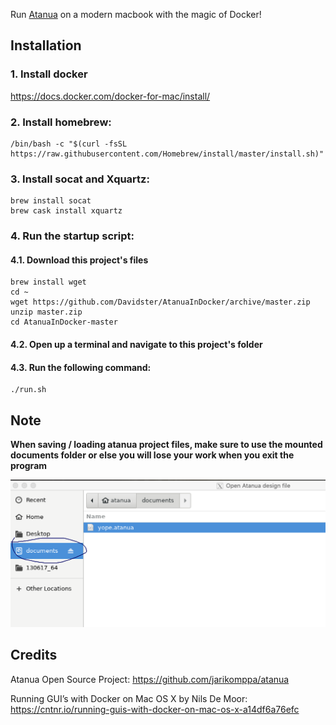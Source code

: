 Run [Atanua](https://sol.gfxile.net/atanua) on a modern macbook with the magic of Docker!

## Installation

### 1. Install docker

https://docs.docker.com/docker-for-mac/install/

### 2. Install homebrew:

```
/bin/bash -c "$(curl -fsSL https://raw.githubusercontent.com/Homebrew/install/master/install.sh)"
```

### 3. Install socat and Xquartz:

```
brew install socat
brew cask install xquartz
```

### 4. Run the startup script:

#### 4.1. Download this project's files
  
```
brew install wget
cd ~
wget https://github.com/Davidster/AtanuaInDocker/archive/master.zip
unzip master.zip
cd AtanuaInDocker-master
```

#### 4.2. Open up a terminal and navigate to this project's folder
#### 4.3. Run the following command:

```
./run.sh
```

## Note

**When saving / loading atanua project files, make sure to use the mounted documents folder 
or else you will lose your work when you exit the program**

![Documents folder location](./saveLocation.png)

## Credits

Atanua Open Source Project: https://github.com/jarikomppa/atanua

Running GUI’s with Docker on Mac OS X by Nils De Moor: https://cntnr.io/running-guis-with-docker-on-mac-os-x-a14df6a76efc